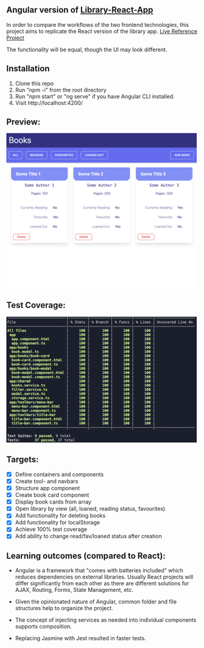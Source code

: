 ## Angular version of [Library-React-App](https://github.com/flsoller/library-react-app)

In order to compare the workflows of the two frontend technologies, this project aims to replicate the React version of the library app. [Live Reference Project](https://flsoller.github.io/library-react-app/)

The functionality will be equal, though the UI may look different.

## Installation

1. Clone this repo
2. Run "npm -i" from the root directory
3. Run "npm start" or "ng serve" if you have Angular CLI installed.
4. Visit http://localhost:4200/

## Preview:

<img src="./src/assets/BookLibrary_Angular.png" width='500'>

## Test Coverage:

<img src="./src/assets/test_coverage.png" width='500'>

## Targets:

- [x] Define containers and components
- [x] Create tool- and navbars
- [x] Structure app component
- [x] Create book card component
- [x] Display book cards from array
- [x] Open library by view (all, loaned, reading status, favourites)
- [x] Add functionality for deleting books
- [x] Add functionality for localStorage
- [x] Achieve 100% test coverage
- [x] Add ability to change read/fav/loaned status after creation

## Learning outcomes (compared to React):

- Angular is a framework that "comes with batteries included" which reduces dependencies on external libraries. Usually React projects will differ significantly from each other as there are different solutions for AJAX, Routing, Forms, State Management, etc.

- Given the opinionated nature of Angular, common folder and file structures help to organize the project.

- The concept of injecting services as needed into individual components supports composition.

- Replacing Jasmine with Jest resulted in faster tests.
